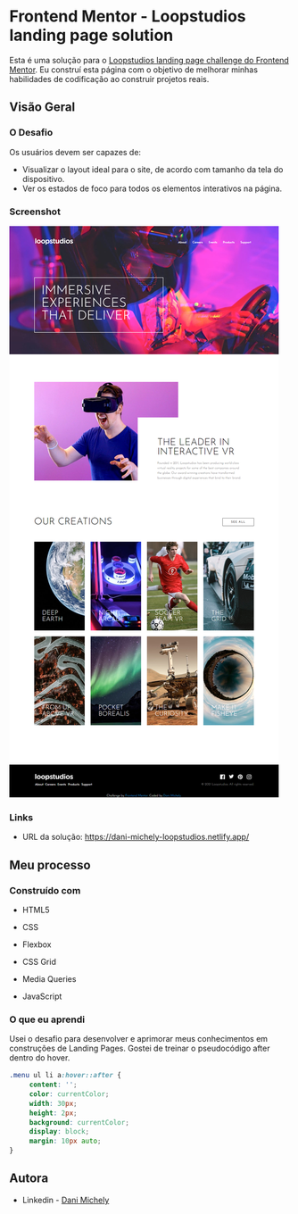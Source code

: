 # Frontend Mentor - Loopstudios landing page solution

Esta é uma solução para o [Loopstudios landing page challenge do Frontend Mentor](https://www.frontendmentor.io/challenges/loopstudios-landing-page-N88J5Onjw). Eu construí esta página com o objetivo de melhorar minhas habilidades de codificação ao construir projetos reais.


## Visão Geral

### O Desafio

Os usuários devem ser capazes de:

- Visualizar o layout ideal para o site, de acordo com tamanho da tela do dispositivo.
- Ver os estados de foco para todos os elementos interativos na página.

### Screenshot

![](./screenshot.png)



### Links

- URL da solução: https://dani-michely-loopstudios.netlify.app/

  

## Meu processo

### Construído com

- HTML5

- CSS

- Flexbox

- CSS Grid

- Media Queries

- JavaScript

  

### O que eu aprendi

Usei o desafio para desenvolver e aprimorar meus conhecimentos em construções de Landing Pages. Gostei de treinar o pseudocódigo after dentro do hover.

```css
.menu ul li a:hover::after {
     content: '';
     color: currentColor;
     width: 30px;
     height: 2px;
     background: currentColor;
     display: block;
     margin: 10px auto;     
}
```


## Autora

- Linkedin - [Dani Michely](https://www.linkedin.com/in/dani-michely/)

  

